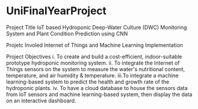 # UniFinalYearProject

Project Title
IoT based Hydroponic Deep-Water Culture (DWC) Monitoring System and Plant Condition Prediction using CNN

Projetc Involed
Internet of Things and Machine Learning Implementation

Project Objectives 
i.  To create and build a cost-efficient, indoor-suitable prototype hydroponic monitoring system.
ii. To integrate the Internet of Things sensors on the system to measure the water's nutritional content, temperature, and air humidity & temperature.
iii.To integrate a machine learning-based system to predict the health and growth rate of the hydroponic plants.
iv. To have a cloud database to house the sensors data from IoT sensors and machine learning-based system, then display the data on an interactive dashboard.
